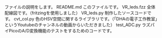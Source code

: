 ファイルの説明をします。
README.md このファイルです。
VR_leds.fzz 全体配線図です。（fritzingを使用しました）
VR_leds.py 制作したソースコードです。
cvt_col.py 色のHSV空間に関するライブラリです。（「DHAの電子工作教室」というYoutubeのチャンネルの動画からいただきました）
test_ADC.py ラズパイPicoのA/D変換機能のテストをするためのコードです。
